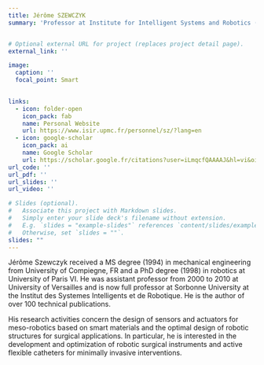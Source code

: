 ```yaml
---
title: Jérôme SZEWCZYK
summary: 'Professor at Institute for Intelligent Systems and Robotics (ISIR), Sorbonne University, CNRS, France'


# Optional external URL for project (replaces project detail page).
external_link: ''

image:
  caption: ''
  focal_point: Smart
    

links:
  - icon: folder-open
    icon_pack: fab
    name: Personal Website
    url: https://www.isir.upmc.fr/personnel/sz/?lang=en
  - icon: google-scholar
    icon_pack: ai
    name: Google Scholar
    url: https://scholar.google.fr/citations?user=iLmqcfQAAAAJ&hl=vi&oi=ao
url_code: ''
url_pdf: ''
url_slides: ''
url_video: ''

# Slides (optional).
#   Associate this project with Markdown slides.
#   Simply enter your slide deck's filename without extension.
#   E.g. `slides = "example-slides"` references `content/slides/example-slides.md`.
#   Otherwise, set `slides = ""`.
slides: ""
---
```


Jérôme Szewczyk received a MS degree (1994)
in mechanical engineering from University of
Compiegne, FR and a PhD degree (1998) in robotics at University of Paris VI. 
He was assistant professor from 2000 to 2010 at University of Versailles and
is now full professor at Sorbonne University at the
Institut des Systemes Intelligents et de Robotique. 
He is the author of over 100 technical publications. 

His research activities concern the design of
sensors and actuators for meso-robotics based on
smart materials and the optimal design of robotic
structures for surgical applications. In particular, he is interested in the
development and optimization of robotic surgical instruments and active
flexible catheters for minimally invasive interventions.
